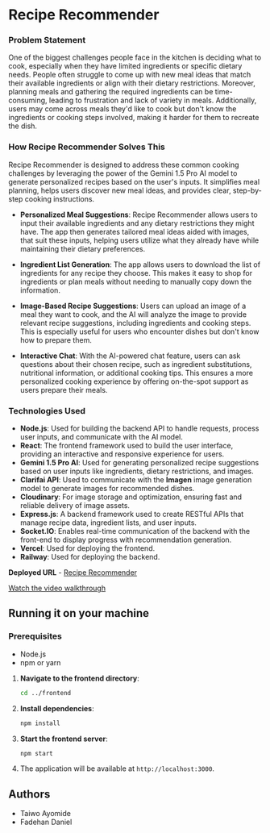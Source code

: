 # Recipe Recommender

### Problem Statement
One of the biggest challenges people face in the kitchen is deciding what to cook, especially when they have limited ingredients or specific dietary needs. People often struggle to come up with new meal ideas that match their available ingredients or align with their dietary restrictions. Moreover, planning meals and gathering the required ingredients can be time-consuming, leading to frustration and lack of variety in meals. Additionally, users may come across meals they'd like to cook but don't know the ingredients or cooking steps involved, making it harder for them to recreate the dish.

### How Recipe Recommender Solves This
Recipe Recommender is designed to address these common cooking challenges by leveraging the power of the Gemini 1.5 Pro AI model to generate personalized recipes based on the user's inputs. It simplifies meal planning, helps users discover new meal ideas, and provides clear, step-by-step cooking instructions.

- **Personalized Meal Suggestions**: Recipe Recommender allows users to input their available ingredients and any dietary restrictions they might have. The app then generates tailored meal ideas aided with images, that suit these inputs, helping users utilize what they already have while maintaining their dietary preferences.

- **Ingredient List Generation**: The app allows users to download the list of ingredients for any recipe they choose. This makes it easy to shop for ingredients or plan meals without needing to manually copy down the information.

- **Image-Based Recipe Suggestions**: Users can upload an image of a meal they want to cook, and the AI will analyze the image to provide relevant recipe suggestions, including ingredients and cooking steps. This is especially useful for users who encounter dishes but don't know how to prepare them.

- **Interactive Chat**: With the AI-powered chat feature, users can ask questions about their chosen recipe, such as ingredient substitutions, nutritional information, or additional cooking tips. This ensures a more personalized cooking experience by offering on-the-spot support as users prepare their meals.

### Technologies Used

- **Node.js**: Used for building the backend API to handle requests, process user inputs, and communicate with the AI model.
- **React**: The frontend framework used to build the user interface, providing an interactive and responsive experience for users.
- **Gemini 1.5 Pro AI**: Used for generating personalized recipe suggestions based on user inputs like ingredients, dietary restrictions, and images.
- **Clarifai API**: Used to communicate with the **Imagen** image generation model to generate images for recommended dishes.
- **Cloudinary**: For image storage and optimization, ensuring fast and reliable delivery of image assets.
- **Express.js**: A backend framework used to create RESTful APIs that manage recipe data, ingredient lists, and user inputs.
- **Socket.IO**: Enables real-time communication of the backend with the front-end to display progress with recommendation generation.
- **Vercel**: Used for deploying the frontend.
- **Railway**: Used for deploying the backend.

**Deployed URL** - [Recipe Recommender](https://recipe-recommender-ai.vercel.app)

[Watch the video walkthrough](https://www.loom.com/share/847bbcbf78834934b0660caa93eb46e3?sid=76b05568-d090-49ed-bcd0-355d1e8d40ce)

## Running it on your machine

### Prerequisites
- Node.js
- npm or yarn
  
1. **Navigate to the frontend directory**:
    ```bash
    cd ../frontend
    ```

2. **Install dependencies**:
    ```bash
    npm install
    ```

3. **Start the frontend server**:
    ```bash
    npm start
    ```

4. The application will be available at `http://localhost:3000`.


## Authors
- Taiwo Ayomide
- Fadehan Daniel
